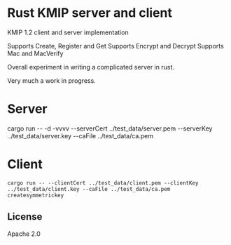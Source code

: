 # Rust KMIP server and client

KMIP 1.2 client and server implementation

Supports Create, Register and Get
Supports Encrypt and Decrypt
Supports Mac and MacVerify

Overall experiment in writing a complicated server in rust.

Very much a work in progress.


# Server
cargo run -- -d -vvvv --serverCert ../test_data/server.pem --serverKey ../test_data/server.key --caFile ../test_data/ca.pem

# Client
```
cargo run -- --clientCert ../test_data/client.pem --clientKey ../test_data/client.key --caFile ../test_data/ca.pem createsymmetrickey
```


## License

Apache 2.0
